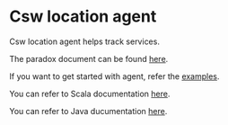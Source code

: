 Csw location agent
=========================

Csw location agent helps track services.

The paradox document can be found [here](https://tmtsoftware.github.io/csw-prod/).

If you want to get started with agent, refer the [examples](https://tmtsoftware.github.io/csw-prod/cswlocationagent.html).

You can refer to Scala documentation [here](https://tmtsoftware.github.io/csw-prod/api/scala/index.html).

You can refer to Java ducumentation [here](https://tmtsoftware.github.io/csw-prod/api/java/?/index.html).
